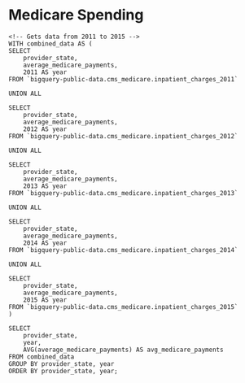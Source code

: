 <!DOCTYPE html>
<html>
    <h1>Medicare Spending</h1>

    <!-- Gets data from 2011 to 2015 -->
    WITH combined_data AS (
    SELECT 
        provider_state,
        average_medicare_payments,
        2011 AS year
    FROM `bigquery-public-data.cms_medicare.inpatient_charges_2011`
    
    UNION ALL
    
    SELECT 
        provider_state,
        average_medicare_payments,
        2012 AS year
    FROM `bigquery-public-data.cms_medicare.inpatient_charges_2012`
  
    UNION ALL
    
    SELECT
        provider_state,
        average_medicare_payments,
        2013 AS year
    FROM `bigquery-public-data.cms_medicare.inpatient_charges_2013`
    
    UNION ALL
    
    SELECT 
        provider_state,
        average_medicare_payments,
        2014 AS year
    FROM `bigquery-public-data.cms_medicare.inpatient_charges_2014`
    
    UNION ALL
    
    SELECT
        provider_state,
        average_medicare_payments,
        2015 AS year
    FROM `bigquery-public-data.cms_medicare.inpatient_charges_2015`
    )
    
    SELECT
        provider_state,
        year,
        AVG(average_medicare_payments) AS avg_medicare_payments
    FROM combined_data
    GROUP BY provider_state, year
    ORDER BY provider_state, year;
    
</html>


